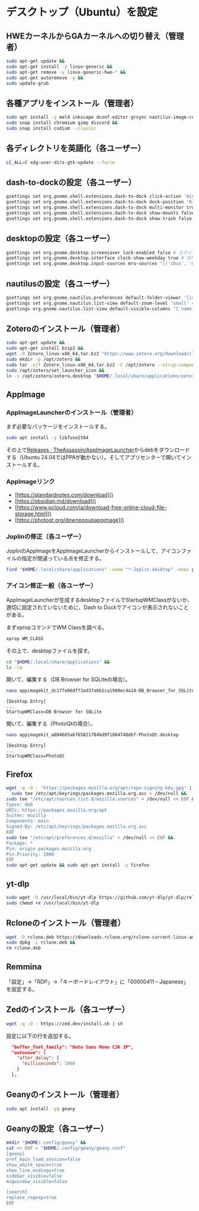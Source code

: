 # デスクトップ（Ubuntu）を設定
## HWEカーネルからGAカーネルへの切り替え（管理者）
```sh
sudo apt-get update &&
sudo apt-get install -y linux-generic &&
sudo apt-get remove -y linux-generic-hwe-* &&
sudo apt-get autoremove -y &&
sudo update-grub
```

## 各種アプリをインストール（管理者）
```sh
sudo apt install -y meld inkscape dconf-editor grsync nautilus-image-converter keepassxc transmission-gtk git gpg libreoffice libreoffice-l10n-ja &&
sudo snap install chromium gimp discord &&
sudo snap install codium --classic
```

## 各ディレクトリを英語化（各ユーザー）
```sh
LC_ALL=C xdg-user-dirs-gtk-update --force
```

## dash-to-dockの設定（各ユーザー）
```sh
gsettings set org.gnome.shell.extensions.dash-to-dock click-action 'minimize-or-previews' # クリックしたとき、現在表示中であれば最小化、表示中でなければプレビュー
gsettings set org.gnome.shell.extensions.dash-to-dock dock-position 'RIGHT' # ドックを右側に表示する
gsettings set org.gnome.shell.extensions.dash-to-dock multi-monitor true # マルチモニターすべてにドックを表示する
gsettings set org.gnome.shell.extensions.dash-to-dock show-mounts false # ドックにマウントドライブを表示しない
gsettings set org.gnome.shell.extensions.dash-to-dock show-trash false # ドックにゴミ箱を表示しない
```

## desktopの設定（各ユーザー）
```sh
gsettings set org.gnome.desktop.screensaver lock-enabled false # スクリーンセーバー復帰後にロックしない
gsettings set org.gnome.desktop.interface clock-show-weekday true # 日付に曜日を表示
gsettings set org.gnome.desktop.input-sources mru-sources "[('ibus', 'mozc-jp'), ('xkb', 'jp')]" # mozcを優先
```

## nautilusの設定（各ユーザー）
```sh
gsettings set org.gnome.nautilus.preferences default-folder-viewer 'list-view' # リストビュー表示
gsettings set org.gnome.nautilus.list-view default-zoom-level 'small' # ファイルリストを小さく表示
gsettings org.gnome.nautilus.list-view default-visible-columns "['name', 'size', 'owner', 'group', 'permissions', 'date_modified']" # アクセス権などを表示
```

## Zoteroのインストール（管理者）
```sh
sudo apt-get update &&
sudo apt-get install bzip2 &&
wget -O Zotero_linux-x86_64.tar.bz2 "https://www.zotero.org/download/client/dl?channel=release&platform=linux-x86_64" &&
sudo mkdir -p /opt/zotero &&
sudo tar -xjf Zotero_linux-x86_64.tar.bz2 -C /opt/zotero --strip-components=1 &&
sudo /opt/zotero/set_launcher_icon &&
ln -s /opt/zotero/zotero.desktop "$HOME/.local/share/applications/zotero.desktop"
```

## AppImage
### AppImageLauncherのインストール（管理者）
まず必要なパッケージをインストールする。
```sh
sudo apt install -y libfuse2t64
```

その上で[Releases · TheAssassin/AppImageLauncher](https://github.com/TheAssassin/AppImageLauncher/releases)からdebをダウンロードする（Ubuntu 24.04ではPPAが動かない）。そしてアプリセンターで開いてインストールする。

### AppImageリンク
- [https://standardnotes.com/download]()
- [https://obsidian.md/download]()
- [https://www.pcloud.com/ja/download-free-online-cloud-file-storage.html]()
- [https://photoqt.org/downpopupappimage]()

### Joplinの修正（各ユーザー）
JoplinのAppImageをAppImageLauncherからインストールして、アイコンファイルの指定が間違っている点を修正する。
```sh
find "$HOME/.local/share/applications" -name "*-Joplin.desktop" -exec perl -i -pe "s/^(Icon=.+)_joplin\$/\$1_\\@joplinapp-desktop/g" "{}" \;
```

### アイコン修正一般（各ユーザー）
AppImageLauncherが生成するdesktopファイルでStartupWMClassがないか、適切に設定されていないために、Dash to Dockでアイコンが表示されないことがある。

まずxpropコマンドでWM Classを調べる。
```sh
xprop WM_CLASS
```

その上で、desktopファイルを探す。
```sh
cd "$HOME/.local/share/applications" &&
ls -la
```

開いて、編集する（DB Browser for SQLiteの場合）。
```sh
nano appimagekit_dc17fe06dff3ad37a6b1ca1900ec4a18-DB_Browser_for_SQLite.desktop
```
```
[Desktop Entry]
...
StartupWMClass=DB Browser for SQLite
```

開いて、編集する（PhotoQtの場合）。
```sh
nano appimagekit_a804665a6765821784bd9f1084748dbf-PhotoQt.desktop
```
```
[Desktop Entry]
...
StartupWMClass=PhotoQt
```

## Firefox
```sh
wget -q -O - "https://packages.mozilla.org/apt/repo-signing-key.gpg" | \
  sudo tee /etc/apt/keyrings/packages.mozilla.org.asc > /dev/null &&
sudo tee "/etc/apt/sources.list.d/mozilla.sources" > /dev/null << EOF &&
Types: deb
URIs: https://packages.mozilla.org/apt
Suites: mozilla
Components: main
Signed-By: /etc/apt/keyrings/packages.mozilla.org.asc
EOF
sudo tee "/etc/apt/preferences.d/mozilla" > /dev/null << EOF &&
Package: *
Pin: origin packages.mozilla.org
Pin-Priority: 1000
EOF
sudo apt-get update && sudo apt-get install -y firefox
```

## yt-dlp
```sh
sudo wget -O /usr/local/bin/yt-dlp https://github.com/yt-dlp/yt-dlp/releases/latest/download/yt-dlp_linux &&
sudo chmod +x /usr/local/bin/yt-dlp
```

## Rcloneのインストール（管理者）
```sh
wget -O rclone.deb https://downloads.rclone.org/rclone-current-linux-amd64.deb &&
sudo dpkg -i rclone.deb &&
rm rclone.deb
```

## Remmina
「設定」→「RDP」→「キーボードレイアウト」に「00000411 – Japanese」を設定する。

## Zedのインストール（各ユーザー）
```sh
wget -q -O - https://zed.dev/install.sh | sh 
```

設定に以下の行を追加する。
```json
  "buffer_font_family": "Noto Sans Mono CJK JP",
  "autosave": {
    "after_delay": {
      "milliseconds": 1000
    }
  },
```

## Geanyのインストール（管理者）
```sh
sudo apt install -yq geany
```

## Geanyの設定（各ユーザー）
```sh
mkdir "$HOME/.config/geany" &&
cat << EOF > "$HOME/.config/geany/geany.conf"
[geany]
pref_main_load_session=false
show_white_space=true
show_line_endings=true
sidebar_visible=false
msgwindow_visible=false

[search]
replace_regexp=true
EOF
```
